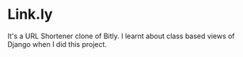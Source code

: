 # Link.ly
It's a URL Shortener clone of Bitly. I learnt about class based views of Django when I did this project.
